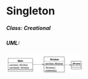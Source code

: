 # Singleton

##### Class: Creational

##### UML:

<img src="https://github.com/CamiloJr/design-patterns-gof/blob/main/singleton/singleton-uml.jpg" style="zoom: 20%;" />

